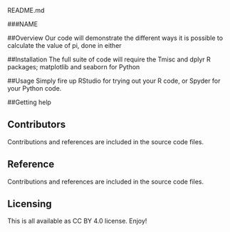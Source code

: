 README.md

###NAME

##Overview
Our code will demonstrate the different ways it is possible to calculate the value of pi, done in either 

##Installation
The full suite of code will require the Tmisc and dplyr R packages; 
matplotlib and seaborn for Python

##Usage
Simply fire up RStudio for trying out your R code, or Spyder for your Python code.


##Getting help


## Contributors
Contributions and references are included in the source code files.

## Reference
Contributions and references are included in the source code files.


## Licensing
This is all available as CC BY 4.0 license. Enjoy!


